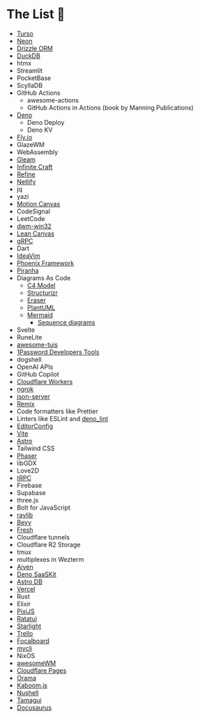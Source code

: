 # The List 💝

* [Turso](https://turso.tech/)
* [Neon](https://neon.tech/)
* [Drizzle ORM](https://orm.drizzle.team/)
* [DuckDB](https://duckdb.org/)
* htmx
* Streamlit
* PocketBase
* ScyllaDB
* GitHub Actions
  * awesome-actions
  * GitHub Actions in Actions (book by Manning Publications)
* [Deno](https://deno.com/)
  * Deno Deploy
  * Deno KV
* [Fly.io](https://fly.io/)
* GlazeWM
* WebAssembly
* [Gleam](https://gleam.run/)
* [Infinite Craft](https://neal.fun/infinite-craft/)
* [Refine](https://refine.dev/)
* [Netlify](https://www.netlify.com/)
* jq
* yazi
* [Motion Canvas](https://motioncanvas.io/)
* CodeSignal
* LeetCode
* [dwm-win32](https://github.com/prabirshrestha/dwm-win32)
* [Lean Canvas](https://www.leanfoundry.com/tools/lean-canvas)
* [gRPC](https://grpc.io/)
* Dart
* [IdeaVim](https://github.com/JetBrains/ideavim)
* [Phoenix Framework](https://www.phoenixframework.org/)
* [Piranha](https://github.com/uber/piranha)
* Diagrams As Code
  * [C4 Model](https://c4model.com/)
  * [Structurizr](https://structurizr.com/)
  * [Eraser](https://www.eraser.io/)
  * [PlantUML](https://plantuml.com/)
  * [Mermaid](https://mermaid.js.org/)
    * [Sequence diagrams](https://mermaid.js.org/syntax/sequenceDiagram.html)
* Svelte
* RuneLite
* [awesome-tuis](https://github.com/rothgar/awesome-tuis)
* [1Password Developers Tools](https://1password.com/developers)
* dogshell
* OpenAI APIs
* GitHub Copilot
* [Cloudflare Workers](https://developers.cloudflare.com/workers/)
* [ngrok](https://ngrok.com/)
* [json-server](https://github.com/typicode/json-server)
* [Remix](https://remix.run/)
* Code formatters like Prettier
* Linters like ESLint and [deno_lint](https://github.com/denoland/deno_lint)
* [EditorConfig](https://editorconfig.org/)
* [Vite](https://github.com/vitejs/vite)
* [Astro](https://astro.build/)
* Tailwind CSS
* [Phaser](https://phaser.io/)
* libGDX
* Love2D
* [tRPC](https://github.com/trpc/trpc)
* Firebase
* Supabase
* three.js
* Bolt for JavaScript
* [raylib](https://www.raylib.com/)
* [Bevy](https://bevyengine.org/)
* [Fresh](https://fresh.deno.dev/)
* Cloudflare tunnels
* Cloudflare R2 Storage
* tmux
* multiplexes in Wezterm
* [Aiven](https://aiven.io/)
* [Deno SaaSKit](https://deno.com/saaskit)
* [Astro DB](https://astro.build/db/)
* [Vercel](https://vercel.com/)
* Rust
* Elixir
* [PixiJS](https://pixijs.com/)
* [Ratatui](https://ratatui.rs/)
* [Starlight](https://starlight.astro.build/)
* [Trello](https://www.atlassian.com/software/trello)
* [Focalboard](https://www.focalboard.com/)
* [mycli](https://github.com/dbcli/mycli)
* NixOS
* [awesomeWM](https://github.com/awesomeWM/awesome)
* [Cloudflare Pages](https://pages.cloudflare.com/)
* [Orama](https://github.com/askorama/orama)
* [Kaboom.js](https://kaboomjs.com/)
* [Nushell](https://www.nushell.sh/)
* [Tamagui](https://tamagui.dev/)
* [Docusaurus](https://github.com/facebook/docusaurus)
